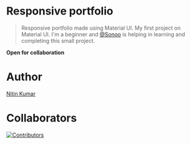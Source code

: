 # Responsive portfolio

> Responsive portfolio made using Material UI. 
> My first project on Material UI. I'm a beginner and [@Sonoo](github.com/sonoo/) is helping in learning and completing this small project.


**Open for collaboration**

# Author

[Nitin Kumar](https://linkedin.com/in/nitin30kumar/)

# Collaborators

[![Contributors](https://contrib.rocks/image?repo=responsive-portfolio)](https://github.com/EddieHubCommunity/LinkFree/graphs/contributors)
